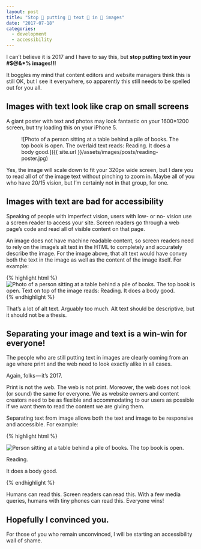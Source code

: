 ```yaml
---
layout: post
title: "Stop 👏 putting 👏 text 👏 in 👏 images"
date: "2017-07-18"
categories:
  - development
  - accessibility
---
```


I can’t believe it is 2017 and I have to say this, but __stop putting text in your #$@&\*% images!!!__

It boggles my mind that content editors and website managers think this is still OK, but I see it everywhere, so apparently this still needs to be spelled out for you all.

## Images with text look like crap on small screens

A giant poster with text and photos may look fantastic on your 1600×1200 screen, but try loading this on your iPhone 5.

<figure markdown="1">
![Photo of a person sitting at a table behind a pile of books. The top book is open. The overlaid text reads: Reading. It does a body good.]({{ site.url }}/assets/images/posts/reading-poster.jpg)
</figure>

Yes, the image will scale down to fit your 320px wide screen, but I dare you to read all of of the image text without pinching to zoom in. Maybe all of you who have 20/15 vision, but I’m certainly not in that group, for one.

## Images with text are bad for accessibility

Speaking of people with imperfect vision, users with low- or no- vision use a screen reader to access your site. Screen readers go through a web page’s code and read all of visible content on that page.

An image does not have machine readable content, so screen readers need to rely on the image’s alt text in the HTML to completely and accurately describe the image. For the image above, that alt text would have convey both the text in the image as well as the content of the image itself. For example:

{% highlight html %}
<img src="reading-poster.jpg" alt="Photo of a person sitting at a table behind a pile of books. The top book is open. Text on top of the image reads: Reading. It does a body good.">
{% endhighlight %}

That’s a lot of alt text. Arguably too much. Alt text should be descriptive, but it should not be a thesis.

## Separating your image and text is a win-win for everyone!

The people who are still putting text in images are clearly coming from an age where print and the web need to look exactly alike in all cases.

Again, folks — it’s 2017.

Print is not the web. The web is not print. Moreover, the web does not look (or sound) the same for everyone. We as website owners and content creators need to be as flexible and accommodating to our users as possible if we want them to read the content we are giving them.

Separating text from image allows both the text and image to be responsive and accessible. For example:

{% highlight html %}
<section class="poster">
  <img src="books.jpg" alt="Person sitting at a table behind a pile of books. The top book is open.">
  <p class="headline">Reading.</p>
  <p class="tagline">It does a body good.</p>
</section>
{% endhighlight %}

Humans can read this. Screen readers can read this. With a few media queries, humans with tiny phones can read this. Everyone wins!

## Hopefully I convinced you.

For those of you who remain unconvinced, I will be starting an accessibility wall of shame.
